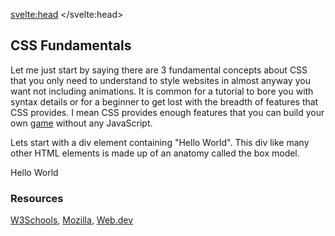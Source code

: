 <script>
import RGB from "$lib/RGB.svelte";
import BoxModel from "$lib/BoxModel.svelte";
</script>

<svelte:head>
	<title>CSS Fundamentals | Sergen Karaoglan</title>
	<meta name="description" content="Learn the fundamentals of CSS" />
</svelte:head>

<article class="max-sm:mx-4 prose lg:prose-xl m-auto pt-16">

# CSS Fundamentals

Let me just start by saying there are 3 fundamental concepts about CSS that you only need to understand to style websites in almost anyway you want not including animations. It is common for a tutorial to bore you with syntax details or for a beginner to get lost with the breadth of features that CSS provides. I mean CSS provides enough features that you can build your own [game](https://codeburst.io/mario-kart-css-7572bd2ce608) without any JavaScript.

Lets start with a div element containing "Hello World". This div like many other HTML elements is made up of an anatomy called the box model.

<div class="h-48 w-48 border-8 mx-auto flex-center">Hello World</div>

<div class="mt-4" ><BoxModel /></div>

### Resources
[W3Schools](https://www.w3schools.com/css/),
[Mozilla](https://developer.mozilla.org/en-US/docs/Web/CSS),
[Web.dev](https://web.dev/learn/css/)

</article>